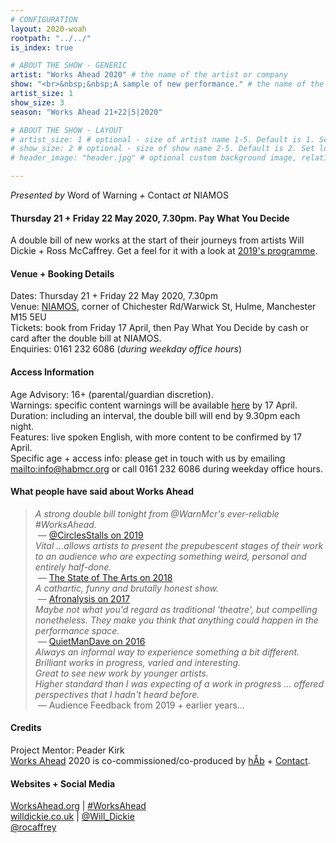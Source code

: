 ```yaml
---
# CONFIGURATION
layout: 2020-woah
rootpath: "../../"
is_index: true

# ABOUT THE SHOW - GENERIC
artist: "Works Ahead 2020" # the name of the artist or company
show: "<br>&nbsp;&nbsp;A sample of new performance." # the name of the show
artist_size: 1 
show_size: 3
season: "Works Ahead 21+22|5|2020"

# ABOUT THE SHOW - LAYOUT
# artist_size: 1 # optional - size of artist name 1-5. Default is 1. Set longer names to lower values
# show_size: 2 # optional - size of show name 2-5. Default is 2. Set longer names to lower values
# header_image: "header.jpg" # optional custom background image, relative to current page

---
```

*Presented by* Word of Warning *+* Contact *at* NIAMOS         
         
#### Thursday 21 + Friday 22 May 2020, 7.30pm. Pay What You Decide        
A double bill of new works at the start of their journeys from artists Will Dickie + Ross McCaffrey. Get a feel for it with a look at [2019's programme](/archive/2019-worksahead).            
          
#### Venue + Booking Details        
Dates: Thursday 21 + Friday 22 May 2020, 7.30pm         
Venue: <a href="http://www.niamos.space" target="_blank">NIAMOS</a>, corner of Chichester Rd/Warwick St, Hulme, Manchester M15 5EU                 
Tickets: book from Friday 17 April, then Pay What You Decide by cash or card after the double bill at NIAMOS.           
Enquiries: 0161 232 6086 (*during weekday office hours*)
        
#### Access Information        
Age Advisory: 16+ (parental/guardian discretion).<br>Warnings: specific content warnings will be available [here](/warnings) by 17 April.<br>Duration: including an interval, the double bill will end by 9.30pm each night.<br>Features: live spoken English, with more content to be confirmed by 17 April.<br>Specific age + access info: please get in touch with us by emailing <mailto:info@habmcr.org> or call 0161 232 6086 during weekday office hours.                  
          
#### What people have said about Works Ahead        
>*A strong double bill tonight from @WarnMcr's ever-reliable #WorksAhead.*<br>&nbsp;— <a href="http://twitter.com/CirclesStalls/status/1129503777566937088" target="_blank">@CirclesStalls on 2019</a><br>*Vital …allows artists to present the prepubescent stages of their work to an audience who are expecting something weird, personal and entirely half-done.*<br>&nbsp;— <a href="http://www.thestateofthearts.co.uk/features/works-ahead-expect-something-weird-personal-entirely-half-done" target="_blank">The State of The Arts on 2018</a><br>*A cathartic, funny and brutally honest show.*<br>&nbsp;— <a href="http://afronalysis.com/2017/05/14/review-superposition-stun" target="_blank">Afronalysis on 2017</a><br>*Maybe not what you'd regard as traditional 'theatre', but compelling nonetheless. They make you think that anything could happen in the performance space.*<br>&nbsp;— <a href="http://quietmandave.co.uk/2016/06/works-ahead" target="_blank">QuietManDave on 2016</a><br>*Always an informal way to experience something a bit different.*<br>*Brilliant works in progress, varied and interesting.*<br>*Great to see new work by younger artists.*<br>*Higher standard than I was expecting of a work in progress … offered perspectives that I hadn't heard before.*<br>&nbsp;— Audience Feedback from 2019 + earlier years…          
          
#### Credits         
Project Mentor: Peader Kirk<br>[Works Ahead](/hab/worksahead) 2020 is co-commissioned/co-produced by [hÅb](/hab) + <a href="http://contactmcr.com" target="_blank">Contact</a>.        
        
#### Websites + Social Media         
<a href="http://worksahead.org" target="_blank">WorksAhead.org</a> | <a href="http://twitter.com/hashtag/WorksAhead" target="_blank">#WorksAhead</a><br><a href="http://willdickie.co.uk" target="_blank">willdickie.co.uk</a> | <a href="http://twitter.com/Will_Dickie" target="_blank">@Will_Dickie</a><br><a href="http://twitter.com/rocaffrey" target="_blank">@rocaffrey</a>
